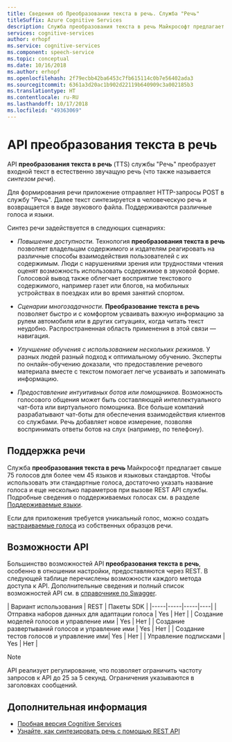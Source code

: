 ```yaml
---
title: Сведения об Преобразовании текста в речь. Служба "Речь"
titleSuffix: Azure Cognitive Services
description: Служба преобразования текста в речь Майкрософт предлагает свыше 75 голосов для более чем 45 языков и языковых стандартов. Чтобы использовать стандартные голоса, достаточно указать название голоса и еще несколько параметров при вызове службы "Речь".
services: cognitive-services
author: erhopf
ms.service: cognitive-services
ms.component: speech-service
ms.topic: conceptual
ms.date: 10/16/2018
ms.author: erhopf
ms.openlocfilehash: 2f79ecbb42ba6453c7fb615114c0b7e56402ada3
ms.sourcegitcommit: 6361a3d20ac1b902d22119b640909c3a002185b3
ms.translationtype: HT
ms.contentlocale: ru-RU
ms.lasthandoff: 10/17/2018
ms.locfileid: "49363069"
---
```

# <a name="about-the-text-to-speech-api"></a>API преобразования текста в речь

API **преобразования текста в речь** (TTS) службы "Речь" преобразует входной текст в естественно звучащую речь (что также называется *синтезом речи*).

Для формирования речи приложение отправляет HTTP-запросы POST в службу "Речь". Далее текст синтезируется в человеческую речь и возвращается в виде звукового файла. Поддерживаются различные голоса и языки.

Синтез речи задействуется в следующих сценариях:

* *Повышение доступности.* Технология **преобразования текста в речь** позволяет владельцам содержимого и издателям реагировать на различные способы взаимодействия пользователей с их содержимым. Люди с нарушениями зрения или трудностями чтения оценят возможность использовать содержимое в звуковой форме. Голосовой вывод также облегчает восприятие текстового содержимого, например газет или блогов, на мобильных устройствах в поездках или во время занятий спортом.

* *Сценарии многозадачности.* **Преобразование текста в речь** позволяет быстро и c комфортом усваивать важную информацию за рулем автомобиля или в других ситуациях, когда читать текст неудобно. Распространенная область применения в этой связи — навигация.

* *Улучшение обучения с использованием нескольких режимов.* У разных людей разный подход к оптимальному обучению. Эксперты по онлайн-обучению доказали, что предоставление речевого материала вместе с текстом помогает легче усваивать и запоминать информацию.

* *Предоставление интуитивных ботов или помощников.* Возможность голосового общения может быть составляющей интеллектуального чат-бота или виртуального помощника. Все больше компаний разрабатывают чат-боты для обеспечения взаимодействия клиентов со службами. Речь добавляет новое измерение, позволяя воспринимать ответы ботов на слух (например, по телефону).

## <a name="voice-support"></a>Поддержка речи

Служба **преобразования текста в речь** Майкрософт предлагает свыше 75 голосов для более чем 45 языков и языковых стандартов. Чтобы использовать эти стандартные голоса, достаточно указать название голоса и еще несколько параметров при вызове REST API службы. Подробные сведения о поддерживаемых голосах см. в разделе [Поддерживаемые языки](language-support.md#text-to-speech).

Если для приложения требуется уникальный голос, можно создать [настраиваемые голоса](how-to-customize-voice-font.md) из собственных образцов речи.

## <a name="api-capabilities"></a>Возможности API

Большинство возможностей API **преобразования текста в речь**, особенно в отношении настройки, предоставляются через REST. В следующей таблице перечислены возможности каждого метода доступа к API. Дополнительные сведения и полный список возможностей API см. в [справочнике по Swagger](https://westus.cris.ai/swagger/ui/index).

| Вариант использования  | REST | Пакеты SDK |
|-----|-----|-----|----|
| Отправка наборов данных для адаптации голоса | Yes | Нет  |
| Создание моделей голосов и управление ими | Yes | Нет  |
| Создание развертываний голосов и управление ими | Yes | Нет  |
| Создание тестов голосов и управление ими| Yes | Нет  |
| Управление подписками | Yes | Нет  |

> [!NOTE]
> API реализует регулирование, что позволяет ограничить частоту запросов к API до 25 за 5 секунд. Ограничения указываются в заголовках сообщений.

## <a name="next-steps"></a>Дополнительная информация

* [Пробная версия Cognitive Services](https://azure.microsoft.com/try/cognitive-services/)
* [Узнайте, как синтезировать речь с помощью REST API](how-to-text-to-speech.md)
